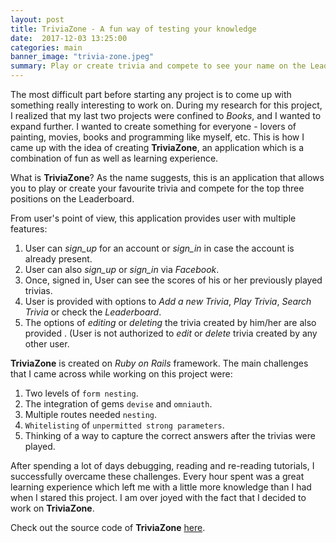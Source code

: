 ```yaml
---
layout: post
title: TriviaZone - A fun way of testing your knowledge
date:  2017-12-03 13:25:00
categories: main
banner_image: "trivia-zone.jpeg"
summary: Play or create trivia and compete to see your name on the Leaderboard!
---
```


The most difficult part before starting any project is to come up with something really interesting to work on. During my research for this project, I realized that my last two projects were confined to _Books_, and I wanted to expand further. I wanted to create something for everyone - lovers of painting, movies, books and programming like myself, etc. This is how I came up with the idea of creating **TriviaZone**, an application which is a combination of fun as well as learning experience.

What is **TriviaZone**? As the name suggests, this is an application that allows you to play or create your favourite trivia and compete for the top three positions on the Leaderboard.

From user's point of view, this application provides user with multiple features:
1. User can _sign_up_ for an account or _sign_in_ in case the account is already present.
2. User can also _sign_up_ or _sign_in_ via _Facebook_.
3. Once, signed in, User can see the scores of his or her previously played trivias.
4. User is provided with options to _Add a new Trivia_, _Play Trivia_, _Search Trivia_ or check the _Leaderboard_.
5. The options of _editing_ or _deleting_ the trivia created by him/her are also provided . (User is not authorized to _edit_ or _delete_ trivia created by any other user.

**TriviaZone** is created on _Ruby on Rails_ framework. The main challenges that I came across while working on this project were:
1. Two levels of `form nesting`.
2. The integration of gems `devise` and `omniauth`.
3. Multiple routes needed `nesting`.
4. `Whitelisting` of `unpermitted strong parameters`.
5. Thinking of a way to capture the correct answers after the trivias were played.

After spending a lot of days debugging, reading and re-reading tutorials, I successfully overcame these challenges. Every hour spent was a great learning experience which left me with a little more knowledge than I had when I stared this project. I am over joyed with the fact that I decided to work on **TriviaZone**.

Check out the source code of **TriviaZone** [here](https://github.com/soumyaveer/trivia-zone).

